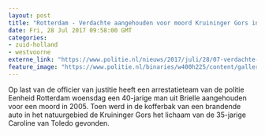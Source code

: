 ```yaml
---
layout: post
title: "Rotterdam - Verdachte aangehouden voor moord Kruininger Gors in 2005"
date: Fri, 28 Jul 2017 09:58:00 GMT
categories: 
- zuid-holland 
- westvoorne 
externe_link: "https://www.politie.nl/nieuws/2017/juli/28/07-verdachte-aangehouden-voor-moord-kruininger-gors-in-2005.html"
feature_image: "https://www.politie.nl/binaries/w400h225/content/gallery/politie/stockfotos/algemeen/aanhouding-handboeien-2.jpg"
---
```


Op last van de officier van justitie heeft een arrestatieteam van de politie Eenheid Rotterdam woensdag een 40-jarige man uit Brielle aangehouden voor een moord in 2005. Toen werd in de kofferbak van een brandende auto in het natuurgebied de Kruininger Gors het lichaam van de 35-jarige Caroline van Toledo gevonden.

